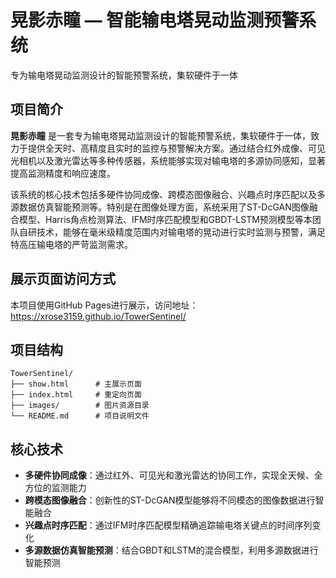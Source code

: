 # 晃影赤瞳 — 智能输电塔晃动监测预警系统

专为输电塔晃动监测设计的智能预警系统，集软硬件于一体

## 项目简介

**晃影赤瞳** 是一套专为输电塔晃动监测设计的智能预警系统，集软硬件于一体，致力于提供全天时、高精度且实时的监控与预警解决方案。通过结合红外成像、可见光相机以及激光雷达等多种传感器，系统能够实现对输电塔的多源协同感知，显著提高监测精度和响应速度。

该系统的核心技术包括多硬件协同成像、跨模态图像融合、兴趣点时序匹配以及多源数据仿真智能预测等。特别是在图像处理方面，系统采用了ST-DcGAN图像融合模型、Harris角点检测算法、IFM时序匹配模型和GBDT-LSTM预测模型等本团队自研技术，能够在毫米级精度范围内对输电塔的晃动进行实时监测与预警，满足特高压输电塔的严苛监测需求。

## 展示页面访问方式

本项目使用GitHub Pages进行展示，访问地址：https://xrose3159.github.io/TowerSentinel/

## 项目结构

```
TowerSentinel/
├── show.html      # 主展示页面
├── index.html     # 重定向页面
├── images/        # 图片资源目录
└── README.md      # 项目说明文件
```

## 核心技术

- **多硬件协同成像**：通过红外、可见光和激光雷达的协同工作，实现全天候、全方位的监测能力
- **跨模态图像融合**：创新性的ST-DcGAN模型能够将不同模态的图像数据进行智能融合
- **兴趣点时序匹配**：通过IFM时序匹配模型精确追踪输电塔关键点的时间序列变化
- **多源数据仿真智能预测**：结合GBDT和LSTM的混合模型，利用多源数据进行智能预测 